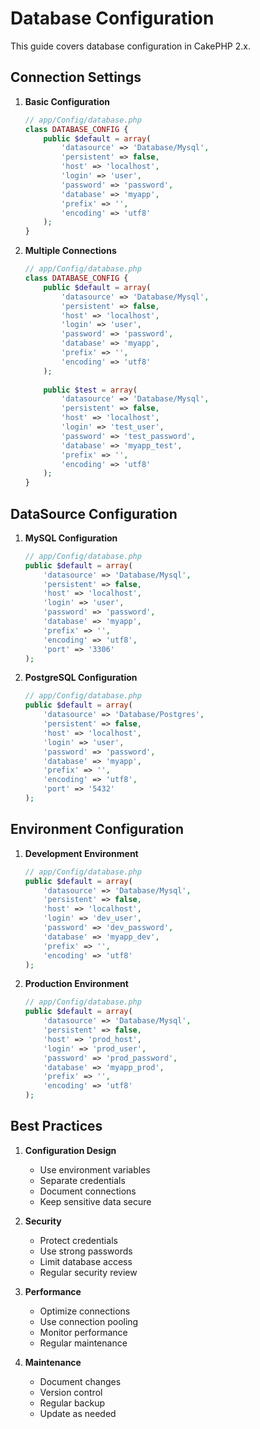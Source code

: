 # Database Configuration

This guide covers database configuration in CakePHP 2.x.

## Connection Settings

1. **Basic Configuration**
   ```php
   // app/Config/database.php
   class DATABASE_CONFIG {
       public $default = array(
           'datasource' => 'Database/Mysql',
           'persistent' => false,
           'host' => 'localhost',
           'login' => 'user',
           'password' => 'password',
           'database' => 'myapp',
           'prefix' => '',
           'encoding' => 'utf8'
       );
   }
   ```

2. **Multiple Connections**
   ```php
   // app/Config/database.php
   class DATABASE_CONFIG {
       public $default = array(
           'datasource' => 'Database/Mysql',
           'persistent' => false,
           'host' => 'localhost',
           'login' => 'user',
           'password' => 'password',
           'database' => 'myapp',
           'prefix' => '',
           'encoding' => 'utf8'
       );
       
       public $test = array(
           'datasource' => 'Database/Mysql',
           'persistent' => false,
           'host' => 'localhost',
           'login' => 'test_user',
           'password' => 'test_password',
           'database' => 'myapp_test',
           'prefix' => '',
           'encoding' => 'utf8'
       );
   }
   ```

## DataSource Configuration

1. **MySQL Configuration**
   ```php
   // app/Config/database.php
   public $default = array(
       'datasource' => 'Database/Mysql',
       'persistent' => false,
       'host' => 'localhost',
       'login' => 'user',
       'password' => 'password',
       'database' => 'myapp',
       'prefix' => '',
       'encoding' => 'utf8',
       'port' => '3306'
   );
   ```

2. **PostgreSQL Configuration**
   ```php
   // app/Config/database.php
   public $default = array(
       'datasource' => 'Database/Postgres',
       'persistent' => false,
       'host' => 'localhost',
       'login' => 'user',
       'password' => 'password',
       'database' => 'myapp',
       'prefix' => '',
       'encoding' => 'utf8',
       'port' => '5432'
   );
   ```

## Environment Configuration

1. **Development Environment**
   ```php
   // app/Config/database.php
   public $default = array(
       'datasource' => 'Database/Mysql',
       'persistent' => false,
       'host' => 'localhost',
       'login' => 'dev_user',
       'password' => 'dev_password',
       'database' => 'myapp_dev',
       'prefix' => '',
       'encoding' => 'utf8'
   );
   ```

2. **Production Environment**
   ```php
   // app/Config/database.php
   public $default = array(
       'datasource' => 'Database/Mysql',
       'persistent' => false,
       'host' => 'prod_host',
       'login' => 'prod_user',
       'password' => 'prod_password',
       'database' => 'myapp_prod',
       'prefix' => '',
       'encoding' => 'utf8'
   );
   ```

## Best Practices

1. **Configuration Design**
   - Use environment variables
   - Separate credentials
   - Document connections
   - Keep sensitive data secure

2. **Security**
   - Protect credentials
   - Use strong passwords
   - Limit database access
   - Regular security review

3. **Performance**
   - Optimize connections
   - Use connection pooling
   - Monitor performance
   - Regular maintenance

4. **Maintenance**
   - Document changes
   - Version control
   - Regular backup
   - Update as needed 